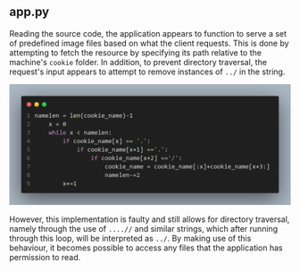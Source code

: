 ## app.py

Reading the source code, the application appears to function to serve a set of predefined image files based on what the client requests. This is done by attempting to fetch the resource by specifying its path relative to the machine's `cookie` folder. In addition, to prevent directory traversal, the request's input appears to attempt to remove instances of `../` in the string.

![](images/1.png)

However, this implementation is faulty and still allows for directory traversal, namely through the use of `....//` and similar strings, which after running through this loop, will be interpreted as `../`. By making use of this behaviour, it becomes possible to access any files that the application has permission to read.
